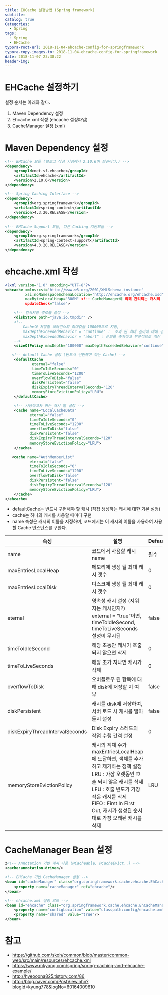 ```yaml
---
title: EHCache 설정방법 (Spring framework)
subtitle:
catalog: true
Categories:
  - Spring
tags:
  - Spring
  - EHCache
typora-root-url: 2018-11-04-ehcache-config-for-springframework
typora-copy-images-to: 2018-11-04-ehcache-config-for-springframework
date: 2018-11-07 23:38:22
header-img:
---
```


# EHCache 설정하기

설정 순서는 아래와 같다.

1. Maven Dependency 설정
2. Ehcache.xml 작성 (ehcache 설정파일)
3. CacheManager 설정 (xml)



# Maven Dependency 설정

~~~xml
<!-- EHCache 모듈 (블로그 작성 시점에서 2.10.6이 최신이다.) -->
<dependency>
    <groupId>net.sf.ehcache</groupId>
    <artifactId>ehcache</artifactId>
    <version>2.10.6</version> 
</dependency>

<!-- Spring Caching Interface -->
<dependency>
    <groupId>org.springframework</groupId>
    <artifactId>spring-context</artifactId>
    <version>4.3.20.RELEASE</version>
</dependency>

<!-- EHCache Support 모듈, 다른 Caching 지원모듈 -->
<dependency>
    <groupId>org.springframework</groupId>
    <artifactId>spring-context-support</artifactId>
    <version>4.3.20.RELEASE</version>
</dependency>
~~~



# ehcache.xml 작성

~~~xml
<?xml version="1.0" encoding="UTF-8"?>
<ehcache xmlns:xsi="http://www.w3.org/2001/XMLSchema-instance"
         xsi:noNamespaceSchemaLocation="http://ehcache.org/ehcache.xsd"
         maxBytesLocalHeap="300M" <!-- CacheManager에 의해 관리되는 캐시의 메모리를 300M로 제한 -->
         updateCheck="false">

    <!-- 임시저장 경로를 설정 -->
    <diskStore path="java.io.tmpdir" />
    <!-- 
        Cache에 저장할 레퍼런스의 최대값을 100000으로 지정,
        maxDepthExceededBehavior = "continue" :  초과 된 최대 깊이에 대해 경고하지만 크기가 조정 된 요소를 계속 탐색
        maxDepthExceededBehavior = "abort" : 순회를 중지하고 부분적으로 계산 된 크기를 즉시 반환
    -->
    <sizeOfPolicy maxDepth="100000" maxDepthExceededBehavior="continue"/>

   <!-- default Cache 설정 (반드시 선언해야 하는 Cache) -->
    <defaultCache
            eternal="false"
            timeToIdleSeconds="0"
            timeToLiveSeconds="1200"
            overflowToDisk="false"
            diskPersistent="false"
            diskExpiryThreadIntervalSeconds="120"
            memoryStoreEvictionPolicy="LRU">
    </defaultCache>

    <!-- 사용하고자 하는 캐시 별 설정 -->
    <cache name="LocalCacheData"
           eternal="false"
           timeToIdleSeconds="0"
           timeToLiveSeconds="1200"
           overflowToDisk="false"
           diskPersistent="false"
           diskExpiryThreadIntervalSeconds="120"
           memoryStoreEvictionPolicy="LRU">
    </cache>

   <cache name="AuthMemberList"
           eternal="false"
           timeToIdleSeconds="0"
           timeToLiveSeconds="1200"
           overflowToDisk="false"
           diskPersistent="false"
           diskExpiryThreadIntervalSeconds="120"
           memoryStoreEvictionPolicy="LRU">
    </cache>
</ehcache>
~~~

- defaultCache는 반드시 구현해야 할 캐시 (직접 생성하는 캐시에 대한 기본 설정)
- cache는 하나의 캐시를 사용할 때마다 구현
- name 속성은 캐시의 이름을 지정하며, 코드에서는 이 캐시의 이름을 사용하여 사용할 Cache 인스턴스를 구한다.

| 속성                            | 설명                                                         | Default |
| ------------------------------- | ------------------------------------------------------------ | ------- |
| name                            | 코드에서 사용할 캐시 name                                    | 필수    |
| maxEntriesLocalHeap             | 메모리에 생성 될 최대 캐시 갯수                              | 0       |
| maxEntriesLocalDisk             | 디스크에 생성 될 최대 캐시 갯수                              | 0       |
| eternal                         | 영속성 캐시 설정 (지워지는 캐시인지?) <br />external = "true"이면, timeToIdleSecond, timeToLiveSeconds 설정이 무시됨 | false   |
| timeToIdleSecond                | 해당 초동안 캐시가 호출 되지 않으면 삭제                     | 0       |
| timeToLiveSeconds               | 해당 초가 지나면 캐시가 삭제                                 | 0       |
| overflowToDisk                  | 오버플로우 된 항목에 대해 disk에 저장할 지 여부              | false   |
| diskPersistent                  | 캐시를 disk에 저장하여, 서버 로드 시 캐시를 말아 둘지 설정   | false   |
| diskExpiryThreadIntervalSeconds | Disk Expiry 스레드의 작업 수행 간격 설정                     | 0       |
| memoryStoreEvictionPolicy       | 캐시의 객체 수가 maxEntriesLocalHeap에 도달하면, 객체를 추가하고 제거하는 정책 설정<br />LRU : 가장 오랫동안 호출 되지 않은 캐시를 삭제<br />LFU : 호출 빈도가 가장 적은 캐시를 삭제<br />FIFO : First In First Out, 캐시가 생성된 순서대로 가장 오래된 캐시를 삭제 | LRU     |

 

# CacheManager Bean 설정

~~~xml
z<!-- Annotation 기반 캐시 사용 (@Cacheable, @CacheEvict..) -->
<cache:annotation-driven/>

<!-- EHCache 기반 CacheManager 설정 -->
<bean id="cacheManager" class="org.springframework.cache.ehcache.EhCacheCacheManager">
    <property name="cacheManager" ref="ehcache"/>
</bean>

<!-- ehcache.xml 설정 로드 -->
<bean id="ehcache" class="org.springframework.cache.ehcache.EhCacheManagerFactoryBean">
    <property name="configLocation" value="classpath:config/ehcache.xml"/>
    <property name="shared" value="true"/>
</bean>
~~~



# 참고

* https://github.com/skoh/common/blob/master/common-web/src/main/resources/ehcache.xml
* https://www.mkyong.com/spring/spring-caching-and-ehcache-example/
* http://hyeooona825.tistory.com/86
* http://blog.naver.com/PostView.nhn?blogId=kyung778&logNo=60164009610